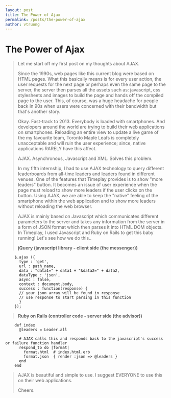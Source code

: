 ```yaml
---
layout: post
title: The Power of Ajax
permalink: /posts/the-power-of-ajax
author: vtruong
---
```


The Power of Ajax
=================

> Let me start off my first post on my thoughts about AJAX.
>
> Since the 1990s, web pages like this current blog were based on HTML pages. What this basically means is for every user action, the user requests for the next page or perhaps even the same page to the server, the server then parses all the assets such as: javascript, css stylesheets and images to build the page and hands off the compiled page to the user. This, of course, was a huge headache for people back in 90s when users were concerned with their bandwidth but that's another story.
>
> Okay. Fast-track to 2013. Everybody is loaded with smartphones. And developers around the world are trying to build their web applications on smartphones. Reloading an entire view to update a live game of the my favourite team, Toronto Maple Leafs is completely unacceptable and will ruin the user experience; since, native applications RARELY have this affect.
>
> AJAX. Asynchronous, Javascript and XML. Solves this problem.
>
>In my fifth internship, I had to use AJAX technology to query different leaderboards from all-time leaders and leaders found in different venues. One of the features that Timeplay provides is to show "more leaders" button. It becomes an issue of user experience when the page must reload to show more leaders if the user clicks on the button. Using AJAX, we are able to keep the "native" feeling of the smartphone within the web application and to show more leaders without reloading the web browser.
>
>AJAX is mainly based on Javascript which communicates different parameters to the server and takes any information from the server in a form of JSON format which then parses it into HTML DOM objects. In Timeplay, I used Javascript and Ruby on Rails to get this baby running! Let's see how we do this..
>
>__jQuery (javascript library - client side (the messenger))__
>
		$.ajax ({
		  type : 'get',
		  url : path_name,
		  data : "data1=" + data1 + "&data2=" + data2,   
		  dataType : 'json',
		  async : false,
		  context : document.body,
		  success : function(response) {
		  // your json array will be found in response
		  // use response to start parsing in this function
		  }
		});
>
>__Ruby on Rails (controller code - server side (the advisor))__
>
		def index
		  @leaders = Leader.all

		  # AJAX calls this and responds back to the javascript's success or failure function handler
		  respond_to do |format|
		    format.html  # index.html.erb
		    format.json  { render :json => @leaders }
		  end
		end
>
>AJAX is beautiful and simple to use. I suggest EVERYONE to use this on their web applications.
>
>Cheers.




